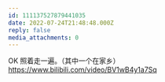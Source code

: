 ```yaml
---
id: 111137527879441035
date: 2022-07-24T21:48:48.000Z
reply: false
media_attachments: 0
---
```


OK 照着走一遍。（其中一个在家乡） https://www.bilibili.com/video/BV1wB4y1a7Sq 

